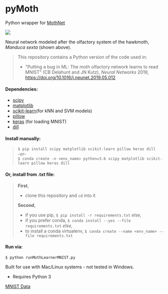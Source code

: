 # pyMoth
Python wrapper for [MothNet](https://github.com/charlesDelahunt/PuttingABugInML)

<img src='https://upload.wikimedia.org/wikipedia/commons/thumb/b/ba/Manduca_brasiliensis_MHNT_CUT_2010_0_12_Boca_de_Mato%2C_Cochoeiras_de_Macacu%2C_rio_de_Janeiro_blanc.jpg/320px-Manduca_brasiliensis_MHNT_CUT_2010_0_12_Boca_de_Mato%2C_Cochoeiras_de_Macacu%2C_rio_de_Janeiro_blanc.jpg'>

Neural network modeled after the olfactory system of the hawkmoth, _Manduca sexta_ (shown above).
> This repository contains a Python version of the code used in:
> - "Putting a bug in ML: The moth olfactory network learns to read MNIST" (CB Delahunt and JN Kutz), _Neural Networks_ 2019, https://doi.org/10.1016/j.neunet.2019.05.012

#### Dependencies:
- [scipy](https://www.scipy.org/)
- [matplotlib](https://matplotlib.org/)
- [scikit-learn](https://scikit-learn.org/)(for kNN and SVM models)
- [pillow](https://pillow.readthedocs.io/en/stable/)
- [keras](https://keras.io/) (for loading MNIST)
- [dill](https://pypi.org/project/dill/)

#### Install manually:  
> `$ pip install scipy matplotlib scikit-learn pillow keras dill`  
> *-or-*  
> `$ conda create -n <env_name> python=3.6 scipy matplotlib scikit-learn pillow keras dill`  

#### Or, install from .txt file:  
> **First**, 
> - clone this repository and `cd` into it  
>
> **Second**, 
> - if you use pip, `$ pip install -r requirements.txt` *else,*   
> - if you prefer conda, `$ conda install --yes --file requirements.txt` *else,* 
> - to install a conda virtualenv, `$ conda create --name <env_name> --file requirements.txt`  

#### Run via:
`$ python runMothLearnerMNIST.py`

Built for use with Mac/Linux systems - not tested in Windows.
- Requires Python 3

[MNIST Data](http://yann.lecun.com/exdb/mnist/)
